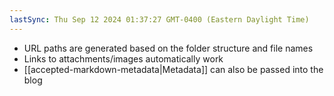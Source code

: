 ```yaml
---
lastSync: Thu Sep 12 2024 01:37:27 GMT-0400 (Eastern Daylight Time)
---
```

- URL paths are generated based on the folder structure and file names
- Links to attachments/images automatically work
- [[accepted-markdown-metadata|Metadata]] can also be passed into the blog